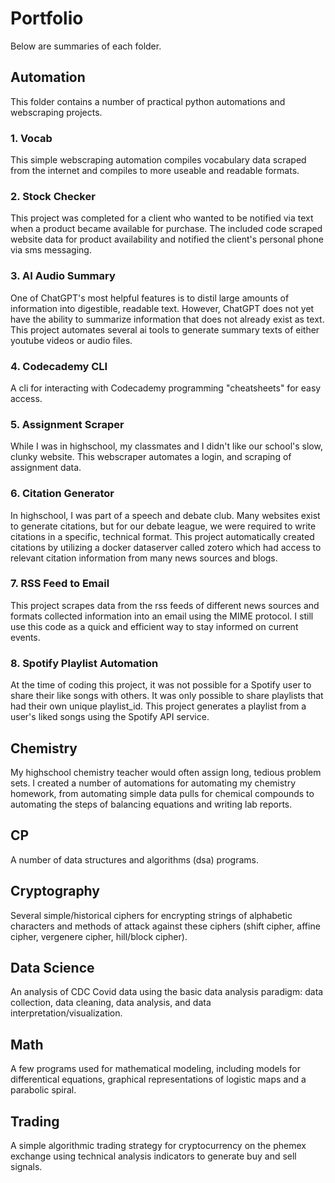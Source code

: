 # Portfolio

Below are summaries of each folder.

## Automation

This folder contains a number of practical python automations and webscraping projects.

### 1. Vocab

This simple webscraping automation compiles vocabulary data scraped from the internet and compiles to more useable and readable formats.

### 2. Stock Checker

This project was completed for a client who wanted to be notified via text when a product became available for purchase. The included code scraped website data for product availability and notified the client's personal phone via sms messaging.

### 3. AI Audio Summary

One of ChatGPT's most helpful features is to distil large amounts of information into digestible, readable text. However, ChatGPT does not yet have the ability to summarize information that does not already exist as text. This project automates several ai tools to generate summary texts of either youtube videos or audio files. 

### 4. Codecademy CLI

A cli for interacting with Codecademy programming "cheatsheets" for easy access.

### 5. Assignment Scraper

While I was in highschool, my classmates and I didn't like our school's slow, clunky website. This webscraper automates a login, and scraping of assignment data.

### 6. Citation Generator

In highschool, I was part of a speech and debate club. Many websites exist to generate citations, but for our debate league, we were required to write citations in a specific, technical format. This project automatically created citations by utilizing a docker dataserver called zotero which had access to relevant citation information from many news sources and blogs.

### 7. RSS Feed to Email

This project scrapes data from the rss feeds of different news sources and formats collected information into an email using the MIME protocol. I still use this code as a quick and efficient way to stay informed on current events.

### 8. Spotify Playlist Automation

At the time of coding this project, it was not possible for a Spotify user to share their like songs with others. It was only possible to share playlists that had their own unique playlist_id. This project generates a playlist from a user's liked songs using the Spotify API service.

## Chemistry

My highschool chemistry teacher would often assign long, tedious problem sets. I created a number of automations for automating my chemistry homework, from automating simple data pulls for chemical compounds to automating the steps of balancing equations and writing lab reports.

## CP

A number of data structures and algorithms (dsa) programs.

## Cryptography

Several simple/historical ciphers for encrypting strings of alphabetic characters and methods of attack against these ciphers (shift cipher, affine cipher, vergenere cipher, hill/block cipher).

## Data Science

An analysis of CDC Covid data using the basic data analysis paradigm: data collection, data cleaning, data analysis, and data interpretation/visualization. 

## Math

A few programs used for mathematical modeling, including models for differentical equations, graphical representations of logistic maps and a parabolic spiral.

## Trading

A simple algorithmic trading strategy for cryptocurrency on the phemex exchange using technical analysis indicators to generate buy and sell signals.
